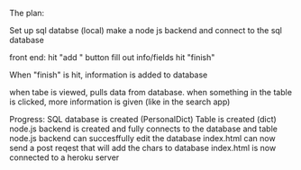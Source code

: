 The plan:

Set up sql databse (local)
make a node js backend and connect to the sql database

front end:
hit "add " button 
fill out info/fields
hit "finish"

When "finish" is hit, information is added to database

when tabe is viewed, pulls data from database.
when something in the table is clicked, more information is given (like in the search app)

Progress:
SQL database is created (PersonalDict)
Table is created (dict)
node.js backend is created and fully connects to the database and table
node.js backend can succesffully edit the database
index.html can now send a post reqest that will add the chars to database 
index.html is now connected to a heroku server 
